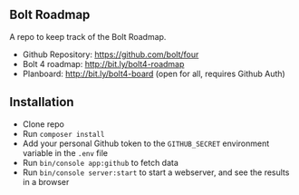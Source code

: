 Bolt Roadmap
------------

A repo to keep track of the Bolt Roadmap.

 - Github Repository: https://github.com/bolt/four
 - Bolt 4 roadmap: http://bit.ly/bolt4-roadmap
 - Planboard: http://bit.ly/bolt4-board (open for all, requires Github Auth) 
 
 
 Installation
 ------------
 
  - Clone repo
  - Run `composer install`
  - Add your personal Github token to the `GITHUB_SECRET` environment variable in the `.env` file
  - Run `bin/console app:github` to fetch data
  - Run `bin/console server:start` to start a webserver, and see the results in a browser
  
  
